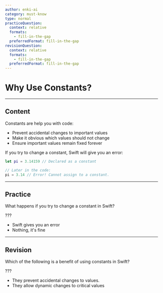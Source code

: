 ```yaml
---
author: enki-ai
category: must-know
type: normal
practiceQuestion:
  context: relative
  formats:
    - fill-in-the-gap
  preferredFormat: fill-in-the-gap
revisionQuestion:
  context: relative
  formats:
    - fill-in-the-gap
  preferredFormat: fill-in-the-gap
---
```


# Why Use Constants?

---
## Content

Constants are help you with code:

- Prevent accidental changes to important values
- Make it obvious which values should not change
- Ensure important values remain fixed forever

If you try to change a constant, Swift will give you an error:

```swift
let pi = 3.14159 // Declared as a constant

// Later in the code:
pi = 3.14 // Error! Cannot assign to a constant.
```

---
## Practice

What happens if you try to change a constant in Swift?

???

- Swift gives you an error
- Nothing, it's fine

---
## Revision

Which of the following is a benefit of using constants in Swift?

???

- They prevent accidental changes to values.
- They allow dynamic changes to critical values
